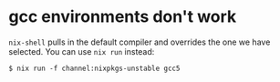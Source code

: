 # gcc environments don't work

`nix-shell` pulls in the default compiler and overrides the one we have selected. You can use
`nix run` instead:

    $ nix run -f channel:nixpkgs-unstable gcc5
